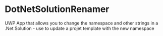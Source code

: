 # DotNetSolutionRenamer
UWP App that allows you to change the namespace and other strings in a .Net Solution - use to update a projet template with the new namespace
